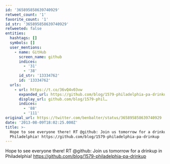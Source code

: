 ```yaml
---
id: '365895858639740929'
retweet_count: '1'
favorite_count: '1'
id_str: '365895858639740929'
retweeted: false
entities:
  hashtags: []
  symbols: []
  user_mentions:
    - name: GitHub
      screen_name: github
      indices:
        - '31'
        - '38'
      id_str: '13334762'
      id: '13334762'
  urls:
    - url: https://t.co/36vQ4v03vw
      expanded_url: https://github.com/blog/1579-philadelphia-pa-drinkup
      display_url: github.com/blog/1579-phil…
      indices:
        - '88'
        - '111'
original_url: https://twitter.com/benbalter/status/365895858639740929
date: '2013-08-09T18:02:25.000Z'
title: >-
  Hope to see everyone there! RT @github: Join us tomorrow for a drinkup in
  Philadelphia! https://github.com/blog/1579-philadelphia-pa-drinkup
---
```


Hope to see everyone there! RT @github: Join us tomorrow for a drinkup in Philadelphia! https://github.com/blog/1579-philadelphia-pa-drinkup